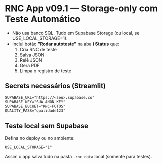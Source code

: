# RNC App v09.1 — Storage-only com Teste Automático

- Não usa banco SQL. Tudo em Supabase Storage (ou local, se USE_LOCAL_STORAGE=1).
- Inclui botão **"Rodar autoteste"** na aba **ℹ️ Status** que:
  1) Cria RNC de teste
  2) Salva JSON
  3) Relê JSON
  4) Gera PDF
  5) Limpa o registro de teste

## Secrets necessários (Streamlit)
```
SUPABASE_URL="https://<seu>.supabase.co"
SUPABASE_KEY="SUA_ANON_KEY"
SUPABASE_BUCKET="RNC-FOTOS"
QUALITY_PASS="qualidade123"
```

## Teste local sem Supabase
Defina no deploy ou no ambiente:
```
USE_LOCAL_STORAGE="1"
```
Assim o app salva tudo na pasta `.rnc_data` local (somente para testes).
